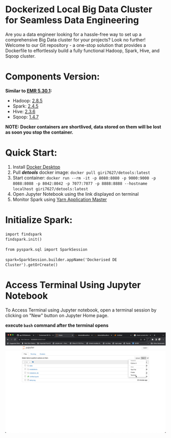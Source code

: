 # Dockerized Local Big Data Cluster for Seamless Data Engineering

Are you a data engineer looking for a hassle-free way to set up a comprehensive Big Data cluster for your projects? Look no further! Welcome to our Git repository - a one-stop solution that provides a Dockerfile to effortlessly build a fully functional Hadoop, Spark, Hive, and Sqoop cluster.

# Components Version:
  
**Similar to [EMR 5.30.1](https://docs.aws.amazon.com/emr/latest/ReleaseGuide/emr-5301-release.html):**  
    
- Hadoop: [2.8.5](https://hadoop.apache.org/docs/r2.8.5/)  
- Spark: [2.4.5](https://spark.apache.org/docs/2.4.5/)  
- Hive: [2.3.6](https://hive.apache.org/)  
- Sqoop: [1.4.7](https://sqoop.apache.org/docs/1.4.7/SqoopUserGuide.html)  
  

**NOTE: Docker containers are shortlived, data stored on them will be lost as soon you stop the container.** 

# Quick Start:
1. Install [Docker Desktop](https://www.docker.com/products/docker-desktop/)
2. Pull **_detools_** docker image: `docker pull giri7627/detools:latest`  
3. Start container: `docker run --rm -it -p 8080:8080 -p 9000:9000 -p 8088:8088 -p 8042:8042 -p 7077:7077 -p 8888:8888 --hostname localhost giri7627/detools:latest`  
4. Open Jupyter Notebook using the link displayed on terminal
5. Monitor Spark using [Yarn Application Master](http://localhost:8088)

# Initialize Spark:

```
import findspark
findspark.init()

from pyspark.sql import SparkSession

spark=SparkSession.builder.appName('Dockerised DE Cluster').getOrCreate()
```

# Access Terminal Using Jupyter Notebook

To Access Terminal using Jupyter notebook, open a terminal session by clicking on "New" button on Jupyter Home page.
 
 **execute `bash` command after the terminal opens**

![Open Terminal](images/jp_terminal.png)

